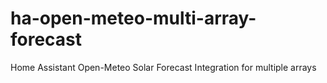 # ha-open-meteo-multi-array-forecast
Home Assistant Open-Meteo Solar Forecast Integration for multiple arrays
